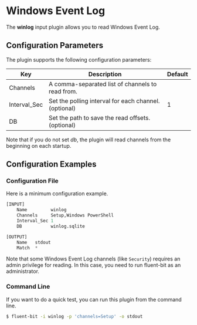 # Windows Event Log

The **winlog** input plugin allows you to read Windows Event Log.

## Configuration Parameters <a href="config" id="config"></a>

The plugin supports the following configuration parameters:

| Key          | Description                                           | Default |
| ------------ | ----------------------------------------------------- | ------- |
| Channels     | A comma-separated list of channels to read from.      |         |
| Interval_Sec | Set the polling interval for each channel. (optional) | 1       |
| DB           | Set the path to save the read offsets. (optional)     |         |

Note that if you do not set _db_, the plugin will read channels from the beginning on each startup.

## Configuration Examples <a href="config_example" id="config_example"></a>

### Configuration File

Here is a minimum configuration example.

```python
[INPUT]
    Name         winlog
    Channels     Setup,Windows PowerShell
    Interval_Sec 1
    DB           winlog.sqlite

[OUTPUT]
    Name   stdout
    Match  *
```

Note that some Windows Event Log channels (like `Security`) requires an admin privilege for reading. In this case, you need to run fluent-bit as an administrator.

### Command Line

If you want to do a quick test, you can run this plugin from the command line.

```bash
$ fluent-bit -i winlog -p 'channels=Setup' -o stdout
```
